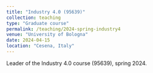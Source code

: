 ```yaml
---
title: "Industry 4.0 (95639)"
collection: teaching
type: "Graduate course"
permalink: /teaching/2024-spring-industry4
venue: "University of Bologna"
date: 2024-04-15
location: "Cesena, Italy"
---
```

Leader of the Industry 4.0 course (95639), spring 2024.